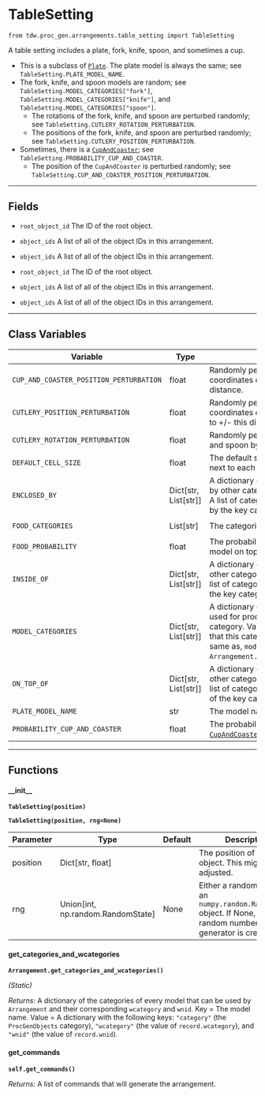 # TableSetting

`from tdw.proc_gen.arrangements.table_setting import TableSetting`

A table setting includes a plate, fork, knife, spoon, and sometimes a cup.

- This is a subclass of [`Plate`](plate.md). The plate model is always the same; see `TableSetting.PLATE_MODEL_NAME`.
- The fork, knife, and spoon models are random; see `TableSetting.MODEL_CATEGORIES["fork"]`, `TableSetting.MODEL_CATEGORIES["knife"]`, and `TableSetting.MODEL_CATEGORIES["spoon"]`.
  - The rotations of the fork, knife, and spoon are perturbed randomly; see `TableSetting.CUTLERY_ROTATION_PERTURBATION`.
  - The positions of the fork, knife, and spoon are perturbed randomly; see `TableSetting.CUTLERY_POSITION_PERTURBATION`.
- Sometimes, there is a [`CupAndCoaster`](cup_and_coaster.md); see `TableSetting.PROBABILITY_CUP_AND_COASTER`.
  - The position of the `CupAndCoaster` is perturbed randomly; see `TableSetting.CUP_AND_COASTER_POSITION_PERTURBATION`.

***

## Fields

- `root_object_id` The ID of the root object.

- `object_ids` A list of all of the object IDs in this arrangement.

- `object_ids` A list of all of the object IDs in this arrangement.

- `root_object_id` The ID of the root object.

- `object_ids` A list of all of the object IDs in this arrangement.

- `object_ids` A list of all of the object IDs in this arrangement.

***

## Class Variables

| Variable | Type | Description | Value |
| --- | --- | --- | --- |
| `CUP_AND_COASTER_POSITION_PERTURBATION` | float | Randomly perturb the (x, z) positional coordinates of `CupAndCoaster` by up to +/- this distance. | `0.02` |
| `CUTLERY_POSITION_PERTURBATION` | float | Randomly perturb the (x, z) positional coordinates of the fork, knife and spoon by up to +/- this distance. | `0.03` |
| `CUTLERY_ROTATION_PERTURBATION` | float | Randomly perturb the rotation of the fork, knife, and spoon by +/- this many degrees. | `3` |
| `DEFAULT_CELL_SIZE` | float | The default span used for arranging objects next to each other. | `0.6096` |
| `ENCLOSED_BY` | Dict[str, List[str]] | A dictionary of categories that can be enclosed by other categories. Key = A category. Value = A list of categories of models that can enclosed by the key category. | `loads(Path(resource_filename(__name__, "data/enclosed_by.json")).read_text())` |
| `FOOD_CATEGORIES` | List[str] | The categories of possible food models. | `["apple", "banana", "chocolate", "orange", "sandwich"]` |
| `FOOD_PROBABILITY` | float | The probability from 0 to 1 of adding a food model on top of the plate. | `0.8` |
| `INSIDE_OF` | Dict[str, List[str]] | A dictionary of categories that can be inside of other categories. Key = A category. Value = A list of categories of models that can inside of the key category. | `loads(Path(resource_filename(__name__, "data/inside_of.json")).read_text())` |
| `MODEL_CATEGORIES` | Dict[str, List[str]] | A dictionary of all of the models that may be used for procedural generation. Key = The category. Value = A list of model names. Note that this category overlaps with, but is not the same as, `model_record.wcategory`; see: `Arrangement.get_categories_and_wcategories()`. | `loads(Path(resource_filename(__name__, "data/models.json")).read_text())` |
| `ON_TOP_OF` | Dict[str, List[str]] | A dictionary of categories that can be on top of other categories. Key = A category. Value = A list of categories of models that can be on top of the key category. | `loads(Path(resource_filename(__name__, "data/on_top_of.json")).read_text())` |
| `PLATE_MODEL_NAME` | str | The model name of the plate. | `"plate06"` |
| `PROBABILITY_CUP_AND_COASTER` | float | The probability from 0 to 1 of adding a [`CupAndCoaster`](cup_and_coaster.md). | `0.66` |

***

## Functions

#### \_\_init\_\_

**`TableSetting(position)`**

**`TableSetting(position, rng=None)`**

| Parameter | Type | Default | Description |
| --- | --- | --- | --- |
| position |  Dict[str, float] |  | The position of the root object. This might be adjusted. |
| rng |  Union[int, np.random.RandomState] | None | Either a random seed or an `numpy.random.RandomState` object. If None, a new random number generator is created. |

#### get_categories_and_wcategories

**`Arrangement.get_categories_and_wcategories()`**

_(Static)_

_Returns:_  A dictionary of the categories of every model that can be used by `Arrangement` and their corresponding `wcategory` and `wnid`. Key = The model name. Value = A dictionary with the following keys: `"category"` (the `ProcGenObjects` category), `"wcategory"` (the value of `record.wcategory`), and `"wnid"` (the value of `record.wnid`).

#### get_commands

**`self.get_commands()`**

_Returns:_  A list of commands that will generate the arrangement.